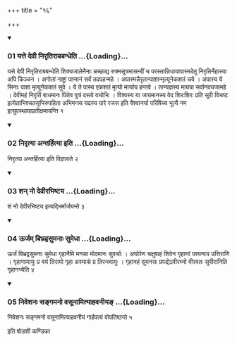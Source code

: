 +++
title = "१६"

+++

<div class="js_include" includetitle="true" newlevelforh1="3" unfilled="" url="/vedAH_yajuH/taittirIyam/sUtram/ApastambaH/shrautam/vishvAsa-prastutiH/16/16/01_yatte_devI_nirRtirAbabandheti.md">
<details open><summary><h3>01 यत्ते देवी निरृतिराबबन्धेति ...{Loading}...</h3></summary>

यत्ते देवी निरृतिराबबन्धेति शिक्यजालेनैनाः म्रच्छाद्य रुक्मसूत्रमासन्दीं च परस्तान्निधायापास्मदेतु निरृतिर्नेहास्या अपि किञ्चन । अगोतां नाष्ट्रां पाप्मानं सर्वं तदपहन्महे । अपास्मन्नैरृतान्पाशान्मृत्यूनेकशतं चये । अपास्य ये सिनाः पाशा मृत्यूनेकशतं सुवे । ये ते पास्य एकशतं मृत्यो मर्त्याय हन्तवे । तान्यज्ञस्य मायया सर्वानवयजामहे । देवीमहं निरृतिं बाधमानः पितेव पुत्रं दसये वचोभिः । विश्वस्य या जायमानस्य वेद शिरःशिरः प्रति सूरी विचष्ट इत्येताभिश्चतसृभिरुपहिता अभिमन्त्र्य यदस्य पारे रजस इति वैश्वानर्या परिषिच्य भूत्यै नम इत्युपस्थायाप्रतीक्षमायन्ति १
</details>
</div>

<div class="js_include collapsed" newlevelforh1="4" title="सर्वाष् टीकाः" url="/vedAH_yajuH/taittirIyam/sUtram/ApastambaH/shrautam/sarvASh_TIkAH/16/16/01_yatte_devI_nirRtirAbabandheti.md"> </div>



<div class="js_include collapsed" newlevelforh1="4" title="मूलम्" url="/vedAH_yajuH/taittirIyam/sUtram/ApastambaH/shrautam/mUlam/16/16/01_yatte_devI_nirRtirAbabandheti.md"> </div>


<div class="js_include" includetitle="true" newlevelforh1="3" unfilled="" url="/vedAH_yajuH/taittirIyam/sUtram/ApastambaH/shrautam/vishvAsa-prastutiH/16/16/02_nirRtyA_antarhityA_iti.md">
<details open><summary><h3>02 निरृत्या अन्तर्हित्या इति ...{Loading}...</h3></summary>

निरृत्या अन्तर्हित्या इति विज्ञायते २
</details>
</div>

<div class="js_include collapsed" newlevelforh1="4" title="सर्वाष् टीकाः" url="/vedAH_yajuH/taittirIyam/sUtram/ApastambaH/shrautam/sarvASh_TIkAH/16/16/02_nirRtyA_antarhityA_iti.md"> </div>



<div class="js_include collapsed" newlevelforh1="4" title="मूलम्" url="/vedAH_yajuH/taittirIyam/sUtram/ApastambaH/shrautam/mUlam/16/16/02_nirRtyA_antarhityA_iti.md"> </div>


<div class="js_include" includetitle="true" newlevelforh1="3" unfilled="" url="/vedAH_yajuH/taittirIyam/sUtram/ApastambaH/shrautam/vishvAsa-prastutiH/16/16/03_shan_no_devIrabhiShTaya.md">
<details open><summary><h3>03 शन् नो देवीरभिष्टय ...{Loading}...</h3></summary>

शं नो देवीरभिष्टय इत्यद्भिर्मार्जयन्ते ३
</details>
</div>

<div class="js_include collapsed" newlevelforh1="4" title="सर्वाष् टीकाः" url="/vedAH_yajuH/taittirIyam/sUtram/ApastambaH/shrautam/sarvASh_TIkAH/16/16/03_shan_no_devIrabhiShTaya.md"> </div>



<div class="js_include collapsed" newlevelforh1="4" title="मूलम्" url="/vedAH_yajuH/taittirIyam/sUtram/ApastambaH/shrautam/mUlam/16/16/03_shan_no_devIrabhiShTaya.md"> </div>


<div class="js_include" includetitle="true" newlevelforh1="3" unfilled="" url="/vedAH_yajuH/taittirIyam/sUtram/ApastambaH/shrautam/vishvAsa-prastutiH/16/16/04_Urjam_bibhradvasumanAH_sumedhA.md">
<details open><summary><h3>04 ऊर्जम् बिभ्रद्वसुमनाः सुमेधा ...{Loading}...</h3></summary>

ऊर्जं बिभ्रद्वसुमनाः सुमेधा गृहानैमि मनसा मोदमानः सुवर्चाः । अघोरेण चक्षुषाहं शिवेन गृहाणां पश्यन्वय उत्तिराणि । गृहाणामायुः प्र वयं तिरामो गृहा अस्माकं प्र तिरन्त्वायुः । गृहानहं सुमनसः प्रपद्येऽवीरघ्नो वीरवतः सुवीरानिति गृहानभ्येति ४
</details>
</div>

<div class="js_include collapsed" newlevelforh1="4" title="सर्वाष् टीकाः" url="/vedAH_yajuH/taittirIyam/sUtram/ApastambaH/shrautam/sarvASh_TIkAH/16/16/04_Urjam_bibhradvasumanAH_sumedhA.md"> </div>



<div class="js_include collapsed" newlevelforh1="4" title="मूलम्" url="/vedAH_yajuH/taittirIyam/sUtram/ApastambaH/shrautam/mUlam/16/16/04_Urjam_bibhradvasumanAH_sumedhA.md"> </div>


<div class="js_include" includetitle="true" newlevelforh1="3" unfilled="" url="/vedAH_yajuH/taittirIyam/sUtram/ApastambaH/shrautam/vishvAsa-prastutiH/16/16/05_niveshanaH_sangamano_vasUnAmityAhavanIya~N.md">
<details open><summary><h3>05 निवेशनः सङ्गमनो वसूनामित्याहवनीयङ् ...{Loading}...</h3></summary>

निवेशनः सङ्गमनो वसूनामित्याहवनीयं गार्हपत्यं वोपतिष्ठन्ते ५
</details>
</div>

<div class="js_include collapsed" newlevelforh1="4" title="सर्वाष् टीकाः" url="/vedAH_yajuH/taittirIyam/sUtram/ApastambaH/shrautam/sarvASh_TIkAH/16/16/05_niveshanaH_sangamano_vasUnAmityAhavanIya~N.md"> </div>



<div class="js_include collapsed" newlevelforh1="4" title="मूलम्" url="/vedAH_yajuH/taittirIyam/sUtram/ApastambaH/shrautam/mUlam/16/16/05_niveshanaH_sangamano_vasUnAmityAhavanIya~N.md"> </div>





  
इति षोडशी कण्डिका 
